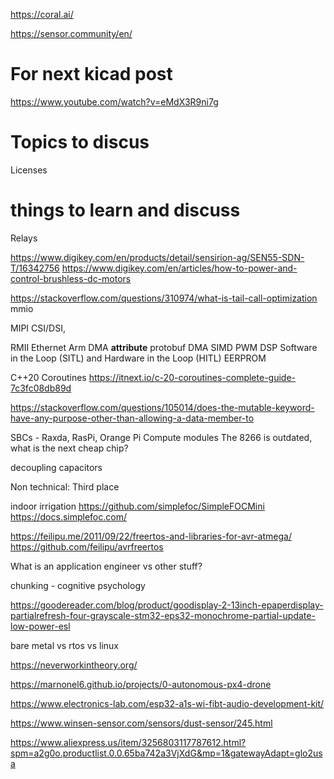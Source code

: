 https://coral.ai/

https://sensor.community/en/
# For next kicad post
https://www.youtube.com/watch?v=eMdX3R9ni7g



# Topics to discus
Licenses

# things to learn and discuss
Relays

https://www.digikey.com/en/products/detail/sensirion-ag/SEN55-SDN-T/16342756
https://www.digikey.com/en/articles/how-to-power-and-control-brushless-dc-motors

https://stackoverflow.com/questions/310974/what-is-tail-call-optimization
mmio

MIPI CSI/DSI,

RMII
Ethernet Arm
DMA
__attribute__
protobuf
DMA
SIMD
PWM
DSP
Software in the Loop (SITL) and Hardware in the Loop (HITL)
EERPROM

C++20 Coroutines https://itnext.io/c-20-coroutines-complete-guide-7c3fc08db89d
 
https://stackoverflow.com/questions/105014/does-the-mutable-keyword-have-any-purpose-other-than-allowing-a-data-member-to

SBCs - Raxda, RasPi, Orange Pi
Compute modules
The 8266 is outdated, what is the next cheap chip?

decoupling capacitors

Non technical:
Third place

indoor irrigation
https://github.com/simplefoc/SimpleFOCMini
https://docs.simplefoc.com/

https://feilipu.me/2011/09/22/freertos-and-libraries-for-avr-atmega/
https://github.com/feilipu/avrfreertos



What is an application engineer vs other stuff?

chunking - cognitive psychology

https://goodereader.com/blog/product/goodisplay-2-13inch-epaperdisplay-partialrefresh-four-grayscale-stm32-eps32-monochrome-partial-update-low-power-esl

bare metal vs rtos vs linux

https://neverworkintheory.org/

https://marnonel6.github.io/projects/0-autonomous-px4-drone

https://www.electronics-lab.com/esp32-a1s-wi-fibt-audio-development-kit/

https://www.winsen-sensor.com/sensors/dust-sensor/245.html

https://www.aliexpress.us/item/3256803117787612.html?spm=a2g0o.productlist.0.0.65ba742a3VjXdG&mp=1&gatewayAdapt=glo2usa
